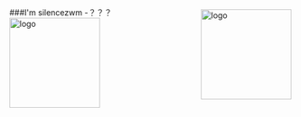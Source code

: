 <img src="https://github-readme-stats.vercel.app/api?username=silencezwm&show_icons=true" alt="logo" height="160" align="right" style="margin: 5px; margin-bottom: 20px;" />
###I'm silencezwm  -？？？  <img src="https://github-profile-trophy.vercel.app/?username=silencezwm&theme=flat&column=7" alt="logo" height="160" align="center" style="margin: auto; margin-bottom: 20px;" />

<!--
**silencezwm/silencezwm** is a ✨ _special_ ✨ repository because its `README.md` (this file) appears on your GitHub profile.

Here are some ideas to get you started:

- 🔭 I’m currently working on ...
- 🌱 I’m currently learning ...
- 👯 I’m looking to collaborate on ...
- 🤔 I’m looking for help with ...
- 💬 Ask me about ...
- 📫 How to reach me: ...
- 😄 Pronouns: ...
- ⚡ Fun fact: ...
-->
